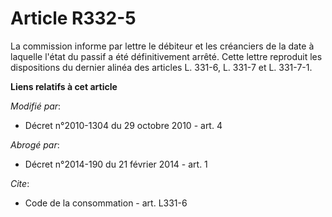# Article R332-5

La commission informe par lettre le débiteur et les créanciers de la date à laquelle l'état du passif a été définitivement
arrêté. Cette lettre reproduit les dispositions du dernier alinéa des articles L. 331-6, L. 331-7 et L. 331-7-1.

**Liens relatifs à cet article**

_Modifié par_:

  - Décret n°2010-1304 du 29 octobre 2010 - art. 4

_Abrogé par_:

  - Décret n°2014-190 du 21 février 2014 - art. 1

_Cite_:

  - Code de la consommation - art. L331-6
